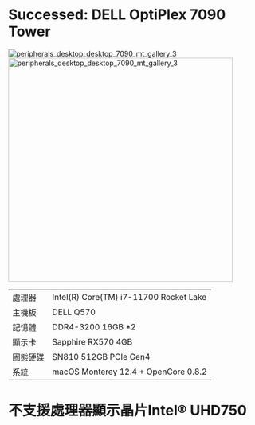 # Successed: DELL OptiPlex 7090 Tower

![peripherals_desktop_desktop_7090_mt_gallery_3](https://user-images.githubusercontent.com/79300809/180198714-5ffb52c7-d09d-489a-bd3d-104be4e3ab3c.jpg)
<img width="450" alt="peripherals_desktop_desktop_7090_mt_gallery_3" src="https://user-images.githubusercontent.com/79300809/180198714-5ffb52c7-d09d-489a-bd3d-104be4e3ab3c.jpg"><br>
<table>
  <tr>
    <td>處理器</td><td>Intel(R) Core(TM) i7-11700 Rocket Lake</td>
  </tr>
  <tr>
    <td>主機板</td><td>DELL Q570</td>
  </tr>
  <tr>  
    <td>記憶體</td><td>DDR4-3200 16GB *2</td>
  </tr>
  <tr>
    <td>顯示卡</td><td>Sapphire RX570 4GB</td>
  </tr>
  <tr>  
    <td>固態硬碟</td><td>SN810 512GB PCIe Gen4</td>
  </tr>
  <tr>
    <td>系統</td><td>macOS Monterey 12.4 + OpenCore 0.8.2</td>
  </tr>  
</table>

# 不支援處理器顯示晶片Intel® UHD750 
